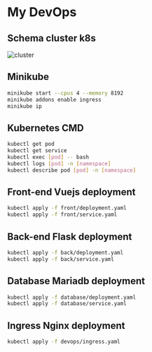 # My DevOps

## Schema cluster k8s

![cluster](devops/DevOps.png)

## Minikube

```Bash
minikube start --cpus 4 --memory 8192
minikube addons enable ingress
minikube ip
```

## Kubernetes CMD

```bash
kubectl get pod
kubectl get service
kubectl exec [pod] -- bash
kubectl logs [pod] -n [namespace]
kubectl describe pod [pod] -n [namespace]
```

## Front-end Vuejs deployment

```bash
kubectl apply -f front/deployment.yaml
kubectl apply -f front/service.yaml
```

## Back-end Flask deployment

```Bash
kubectl apply -f back/deployment.yaml
kubectl apply -f back/service.yaml
```

## Database Mariadb deployment

```Bash
kubectl apply -f database/deployment.yaml
kubectl apply -f database/service.yaml
```

## Ingress Nginx deployment

```Bash
kubectl apply -f devops/ingress.yaml
```